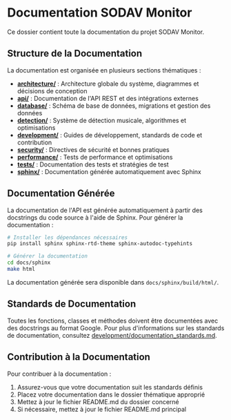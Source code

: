 # Documentation SODAV Monitor

Ce dossier contient toute la documentation du projet SODAV Monitor.

## Structure de la Documentation

La documentation est organisée en plusieurs sections thématiques :

- **[architecture/](architecture/)** : Architecture globale du système, diagrammes et décisions de conception
- **[api/](api/)** : Documentation de l'API REST et des intégrations externes
- **[database/](database/)** : Schéma de base de données, migrations et gestion des données
- **[detection/](detection/)** : Système de détection musicale, algorithmes et optimisations
- **[development/](development/)** : Guides de développement, standards de code et contribution
- **[security/](security/)** : Directives de sécurité et bonnes pratiques
- **[performance/](performance/)** : Tests de performance et optimisations
- **[tests/](tests/)** : Documentation des tests et stratégies de test
- **[sphinx/](sphinx/)** : Documentation générée automatiquement avec Sphinx

## Documentation Générée

La documentation de l'API est générée automatiquement à partir des docstrings du code source à l'aide de Sphinx. Pour générer la documentation :

```bash
# Installer les dépendances nécessaires
pip install sphinx sphinx-rtd-theme sphinx-autodoc-typehints

# Générer la documentation
cd docs/sphinx
make html
```

La documentation générée sera disponible dans `docs/sphinx/build/html/`.

## Standards de Documentation

Toutes les fonctions, classes et méthodes doivent être documentées avec des docstrings au format Google. Pour plus d'informations sur les standards de documentation, consultez [development/documentation_standards.md](development/documentation_standards.md).

## Contribution à la Documentation

Pour contribuer à la documentation :

1. Assurez-vous que votre documentation suit les standards définis
2. Placez votre documentation dans le dossier thématique approprié
3. Mettez à jour le fichier README.md du dossier concerné
4. Si nécessaire, mettez à jour le fichier README.md principal
